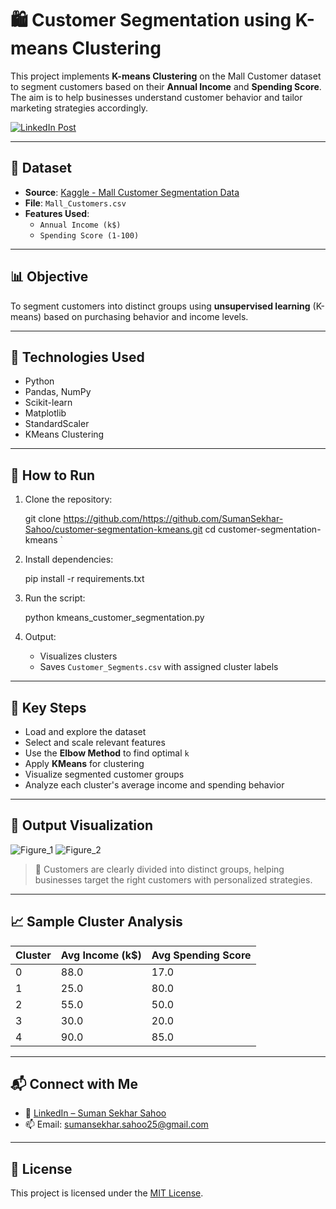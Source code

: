 
# 🛍️ Customer Segmentation using K-means Clustering

This project implements **K-means Clustering** on the Mall Customer dataset to segment customers based on their **Annual Income** and **Spending Score**. The aim is to help businesses understand customer behavior and tailor marketing strategies accordingly.

[![LinkedIn Post](https://img.shields.io/badge/View_on-LinkedIn-blue?style=flat&logo=linkedin)](https://www.linkedin.com/posts/sumansekhar-sahoo_machinelearning-customersegmentation-kmeans-activity-7338602168653881344-PvtE?utm_source=share&utm_medium=member_desktop&rcm=ACoAAFbWbFkBBD_ckmIB0-Z1ZAk25yadMwBisI0)

---

## 📁 Dataset

- **Source**: [Kaggle - Mall Customer Segmentation Data](https://www.kaggle.com/datasets/vjchoudhary7/customer-segmentation-tutorial)
- **File**: `Mall_Customers.csv`
- **Features Used**:
  - `Annual Income (k$)`
  - `Spending Score (1-100)`

---

## 📊 Objective

To segment customers into distinct groups using **unsupervised learning** (K-means) based on purchasing behavior and income levels.

---

## 🔧 Technologies Used

- Python
- Pandas, NumPy
- Scikit-learn
- Matplotlib
- StandardScaler
- KMeans Clustering

---

## 🚀 How to Run

1. Clone the repository:

   git clone https://github.com/https://github.com/SumanSekhar-Sahoo/customer-segmentation-kmeans.git
   cd customer-segmentation-kmeans
`

2. Install dependencies:

   
   pip install -r requirements.txt
  

3. Run the script:

   
   python kmeans_customer_segmentation.py
   

4. Output:

   * Visualizes clusters
   * Saves `Customer_Segments.csv` with assigned cluster labels

---

## 📌 Key Steps

* Load and explore the dataset
* Select and scale relevant features
* Use the **Elbow Method** to find optimal `k`
* Apply **KMeans** for clustering
* Visualize segmented customer groups
* Analyze each cluster's average income and spending behavior

---

## 📸 Output Visualization

![Figure_1](https://github.com/user-attachments/assets/5c7e56c9-deb3-4a12-ab93-c118cfe9f9a1)
![Figure_2](https://github.com/user-attachments/assets/13c4e571-d591-4390-ad00-7c81c55b7590)


> 📍 Customers are clearly divided into distinct groups, helping businesses target the right customers with personalized strategies.

---

## 📈 Sample Cluster Analysis

| Cluster | Avg Income (k\$) | Avg Spending Score |
| ------- | ---------------- | ------------------ |
| 0       | 88.0             | 17.0               |
| 1       | 25.0             | 80.0               |
| 2       | 55.0             | 50.0               |
| 3       | 30.0             | 20.0               |
| 4       | 90.0             | 85.0               |

---

## 📬 Connect with Me

* 💼 [LinkedIn – Suman Sekhar Sahoo](https://www.linkedin.com/in/sumansekhar-sahoo/)
* 📫 Email: [sumansekhar.sahoo25@gmail.com](mailto:sumansekhar.sahoo25@gmail.com)

---

## 📄 License

This project is licensed under the [MIT License](LICENSE).





